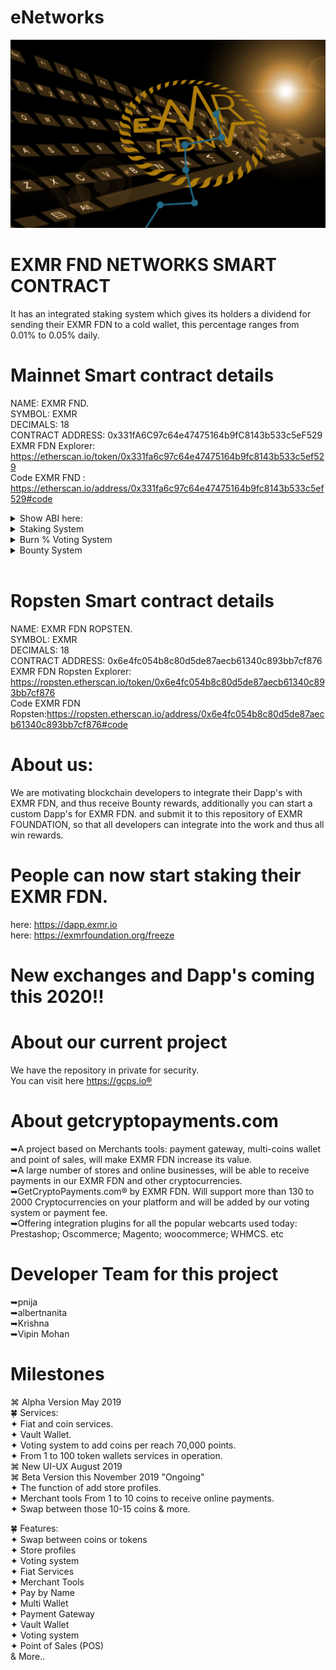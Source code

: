 # eNetworks
![Logo](https://github.com/eXMRcoin/EXMR-INFO/blob/master/eXMR-master/backclear.png?raw=true)
# EXMR FND NETWORKS SMART CONTRACT <br>
It has an integrated staking system which gives its holders a dividend for sending their EXMR FDN to a cold wallet, this percentage ranges from 0.01% to 0.05% daily.<br>
# Mainnet Smart contract details<br>
NAME: EXMR FND.<br>
SYMBOL: EXMR <br>
DECIMALS: 18 <br>
CONTRACT ADDRESS: 0x331fA6C97c64e47475164b9fC8143b533c5eF529 <br>
EXMR FDN Explorer: https://etherscan.io/token/0x331fa6c97c64e47475164b9fc8143b533c5ef529 <br>
Code EXMR FND : https://etherscan.io/address/0x331fa6c97c64e47475164b9fc8143b533c5ef529#code <br>

<details>
    <summary>
        Show ABI here:
    </summary>
    <p>
        [{"anonymous":false,"inputs":[{"indexed":true,"internalType":"address","name":"from","type":"address"},{"indexed":false,"internalType":"uint256","name":"value","type":"uint256"}],"name":"Burn","type":"event"},{"anonymous":false,"inputs":[{"indexed":false,"internalType":"address","name":"target","type":"address"},{"indexed":false,"internalType":"bool","name":"frozen","type":"bool"}],"name":"FrozenFunds","type":"event"},{"anonymous":false,"inputs":[{"indexed":true,"internalType":"address payable","name":"previousOwner","type":"address"},{"indexed":true,"internalType":"address payable","name":"newOwner","type":"address"}],"name":"OwnershipTransferredEv","type":"event"},{"anonymous":false,"inputs":[{"indexed":true,"internalType":"address","name":"from","type":"address"},{"indexed":true,"internalType":"address","name":"to","type":"address"},{"indexed":false,"internalType":"uint256","name":"value","type":"uint256"}],"name":"Transfer","type":"event"},{"anonymous":false,"inputs":[{"indexed":false,"internalType":"address","name":"token","type":"address"},{"indexed":false,"internalType":"uint256","name":"amount","type":"uint256"}],"name":"releaseMyExmrEv","type":"event"},{"anonymous":false,"inputs":[{"indexed":false,"internalType":"address","name":"token","type":"address"},{"indexed":false,"internalType":"uint256","name":"amount","type":"uint256"},{"indexed":false,"internalType":"uint256","name":"earning","type":"uint256"}],"name":"tokenBalanceFreezeEv","type":"event"},{"anonymous":false,"inputs":[{"indexed":false,"internalType":"address","name":"token","type":"address"},{"indexed":false,"internalType":"uint256","name":"amount","type":"uint256"},{"indexed":false,"internalType":"uint256","name":"earning","type":"uint256"}],"name":"tokenBalanceMeltEv","type":"event"},{"anonymous":false,"inputs":[{"indexed":false,"internalType":"address","name":"token","type":"address"},{"indexed":false,"internalType":"address","name":"user","type":"address"},{"indexed":false,"internalType":"uint256","name":"amount","type":"uint256"},{"indexed":false,"internalType":"uint256","name":"balance","type":"uint256"}],"name":"tokenDepositEv","type":"event"},{"anonymous":false,"inputs":[{"indexed":false,"internalType":"address","name":"token","type":"address"},{"indexed":false,"internalType":"address","name":"user","type":"address"},{"indexed":false,"internalType":"uint256","name":"amount","type":"uint256"},{"indexed":false,"internalType":"uint256","name":"balance","type":"uint256"}],"name":"tokenWithdrawEv","type":"event"},{"constant":false,"inputs":[{"internalType":"address[]","name":"recipients","type":"address[]"},{"internalType":"uint256[]","name":"tokenAmount","type":"uint256[]"}],"name":"Bounty","outputs":[{"internalType":"bool","name":"","type":"bool"}],"payable":false,"stateMutability":"nonpayable","type":"function"},{"constant":false,"inputs":[],"name":"acceptOwnership","outputs":[],"payable":false,"stateMutability":"nonpayable","type":"function"},{"constant":true,"inputs":[{"internalType":"address","name":"","type":"address"},{"internalType":"address","name":"","type":"address"}],"name":"allowance","outputs":[{"internalType":"uint256","name":"","type":"uint256"}],"payable":false,"stateMutability":"view","type":"function"},{"constant":false,"inputs":[{"internalType":"address","name":"_spender","type":"address"},{"internalType":"uint256","name":"_value","type":"uint256"}],"name":"approve","outputs":[{"internalType":"bool","name":"success","type":"bool"}],"payable":false,"stateMutability":"nonpayable","type":"function"},{"constant":true,"inputs":[{"internalType":"address","name":"","type":"address"}],"name":"balanceOf","outputs":[{"internalType":"uint256","name":"","type":"uint256"}],"payable":false,"stateMutability":"view","type":"function"},{"constant":false,"inputs":[{"internalType":"uint256","name":"_value","type":"uint256"}],"name":"burn","outputs":[{"internalType":"bool","name":"success","type":"bool"}],"payable":false,"stateMutability":"nonpayable","type":"function"},{"constant":false,"inputs":[{"internalType":"address","name":"_from","type":"address"},{"internalType":"uint256","name":"_value","type":"uint256"}],"name":"burnFrom","outputs":[{"internalType":"bool","name":"success","type":"bool"}],"payable":false,"stateMutability":"nonpayable","type":"function"},{"constant":true,"inputs":[],"name":"burningRate","outputs":[{"internalType":"uint256","name":"","type":"uint256"}],"payable":false,"stateMutability":"view","type":"function"},{"constant":false,"inputs":[],"name":"changeWhitelistingStatus","outputs":[],"payable":false,"stateMutability":"nonpayable","type":"function"},{"constant":false,"inputs":[],"name":"changesafeGuardStatus","outputs":[],"payable":false,"stateMutability":"nonpayable","type":"function"},{"constant":true,"inputs":[],"name":"decimals","outputs":[{"internalType":"uint8","name":"","type":"uint8"}],"payable":false,"stateMutability":"view","type":"function"},{"constant":false,"inputs":[{"internalType":"address","name":"target","type":"address"},{"internalType":"bool","name":"freeze","type":"bool"}],"name":"freezeAccount","outputs":[],"payable":false,"stateMutability":"nonpayable","type":"function"},{"constant":false,"inputs":[{"internalType":"address","name":"token","type":"address"}],"name":"freezingOnOffForTokenType","outputs":[{"internalType":"bool","name":"","type":"bool"}],"payable":false,"stateMutability":"nonpayable","type":"function"},{"constant":true,"inputs":[{"internalType":"address","name":"","type":"address"}],"name":"frozenAccount","outputs":[{"internalType":"bool","name":"","type":"bool"}],"payable":false,"stateMutability":"view","type":"function"},{"constant":false,"inputs":[],"name":"manualWithdrawEther","outputs":[],"payable":false,"stateMutability":"nonpayable","type":"function"},{"constant":false,"inputs":[{"internalType":"uint256","name":"_amount","type":"uint256"}],"name":"manualWithdrawToken","outputs":[],"payable":false,"stateMutability":"nonpayable","type":"function"},{"constant":true,"inputs":[],"name":"maximumSupply","outputs":[{"internalType":"uint256","name":"","type":"uint256"}],"payable":false,"stateMutability":"view","type":"function"},{"constant":true,"inputs":[],"name":"meltHoldSeconds","outputs":[{"internalType":"uint256","name":"","type":"uint256"}],"payable":false,"stateMutability":"view","type":"function"},{"constant":false,"inputs":[{"internalType":"address","name":"target","type":"address"},{"internalType":"uint256","name":"mintedAmount","type":"uint256"}],"name":"mintToken","outputs":[{"internalType":"bool","name":"success","type":"bool"}],"payable":false,"stateMutability":"nonpayable","type":"function"},{"constant":true,"inputs":[],"name":"name","outputs":[{"internalType":"bytes23","name":"","type":"bytes23"}],"payable":false,"stateMutability":"view","type":"function"},{"constant":true,"inputs":[],"name":"newOwner","outputs":[{"internalType":"address payable","name":"","type":"address"}],"payable":false,"stateMutability":"view","type":"function"},{"constant":false,"inputs":[{"internalType":"address","name":"token","type":"address"},{"internalType":"bytes23","name":"_tokenName","type":"bytes23"},{"internalType":"bytes8","name":"_tokenSymbol","type":"bytes8"},{"internalType":"uint256","name":"_decimalCount","type":"uint256"},{"internalType":"uint256","name":"_minFreezingValue","type":"uint256"},{"internalType":"uint256","name":"_rateFactor","type":"uint256"},{"internalType":"uint256","name":"_perDayFreezeRate","type":"uint256"}],"name":"newTokenTypeData","outputs":[{"internalType":"bool","name":"","type":"bool"}],"payable":false,"stateMutability":"nonpayable","type":"function"},{"constant":true,"inputs":[],"name":"owner","outputs":[{"internalType":"address payable","name":"","type":"address"}],"payable":false,"stateMutability":"view","type":"function"},{"constant":false,"inputs":[{"internalType":"address","name":"token","type":"address"}],"name":"releaseMyExmr","outputs":[{"internalType":"bool","name":"","type":"bool"}],"payable":false,"stateMutability":"nonpayable","type":"function"},{"constant":true,"inputs":[],"name":"safeGuard","outputs":[{"internalType":"bool","name":"","type":"bool"}],"payable":false,"stateMutability":"view","type":"function"},{"constant":false,"inputs":[{"internalType":"uint256","name":"_burningRate","type":"uint256"}],"name":"setBurningRate","outputs":[{"internalType":"bool","name":"success","type":"bool"}],"payable":false,"stateMutability":"nonpayable","type":"function"},{"constant":false,"inputs":[{"internalType":"address","name":"token","type":"address"},{"internalType":"uint256","name":"_minFreezingValue","type":"uint256"}],"name":"setMinFreezingValue","outputs":[{"internalType":"bool","name":"","type":"bool"}],"payable":false,"stateMutability":"nonpayable","type":"function"},{"constant":false,"inputs":[{"internalType":"address","name":"token","type":"address"},{"internalType":"uint256","name":"_perDayFreezeRate","type":"uint256"}],"name":"setPerDayFreezeRate","outputs":[{"internalType":"bool","name":"","type":"bool"}],"payable":false,"stateMutability":"nonpayable","type":"function"},{"constant":false,"inputs":[{"internalType":"address","name":"token","type":"address"},{"internalType":"uint256","name":"_rateFactor","type":"uint256"}],"name":"setRateFactor","outputs":[{"internalType":"bool","name":"","type":"bool"}],"payable":false,"stateMutability":"nonpayable","type":"function"},{"constant":false,"inputs":[{"internalType":"uint256","name":"valueInSeconds","type":"uint256"}],"name":"setWithdrawWaitingPeriod","outputs":[{"internalType":"bool","name":"","type":"bool"}],"payable":false,"stateMutability":"nonpayable","type":"function"},{"constant":true,"inputs":[],"name":"symbol","outputs":[{"internalType":"bytes8","name":"","type":"bytes8"}],"payable":false,"stateMutability":"view","type":"function"},{"constant":false,"inputs":[{"internalType":"address","name":"token","type":"address"},{"internalType":"uint256","name":"amount","type":"uint256"}],"name":"tokenBalanceFreeze","outputs":[{"internalType":"bool","name":"","type":"bool"}],"payable":false,"stateMutability":"nonpayable","type":"function"},{"constant":false,"inputs":[{"internalType":"address","name":"token","type":"address"},{"internalType":"uint256","name":"amount","type":"uint256"}],"name":"tokenBalanceMelt","outputs":[{"internalType":"bool","name":"","type":"bool"}],"payable":false,"stateMutability":"nonpayable","type":"function"},{"constant":false,"inputs":[{"internalType":"address","name":"token","type":"address"},{"internalType":"uint256","name":"amount","type":"uint256"}],"name":"tokenDeposit","outputs":[],"payable":false,"stateMutability":"nonpayable","type":"function"},{"constant":true,"inputs":[{"internalType":"address","name":"","type":"address"}],"name":"tokenTypeDatas","outputs":[{"internalType":"bytes23","name":"tokenName","type":"bytes23"},{"internalType":"bytes8","name":"tokenSymbol","type":"bytes8"},{"internalType":"uint256","name":"decimalCount","type":"uint256"},{"internalType":"uint256","name":"minFreezingValue","type":"uint256"},{"internalType":"uint256","name":"rateFactor","type":"uint256"},{"internalType":"uint256","name":"perDayFreezeRate","type":"uint256"},{"internalType":"bool","name":"freezingAllowed","type":"bool"}],"payable":false,"stateMutability":"view","type":"function"},{"constant":false,"inputs":[{"internalType":"address","name":"token","type":"address"},{"internalType":"uint256","name":"amount","type":"uint256"}],"name":"tokenWithdraw","outputs":[],"payable":false,"stateMutability":"nonpayable","type":"function"},{"constant":true,"inputs":[{"internalType":"address","name":"","type":"address"},{"internalType":"address","name":"","type":"address"}],"name":"tokens","outputs":[{"internalType":"uint256","name":"totalValue","type":"uint256"},{"internalType":"uint256","name":"freezeValue","type":"uint256"},{"internalType":"uint256","name":"freezeDate","type":"uint256"},{"internalType":"uint256","name":"meltValue","type":"uint256"}],"payable":false,"stateMutability":"view","type":"function"},{"constant":true,"inputs":[],"name":"totalMintAfterInitial","outputs":[{"internalType":"uint256","name":"","type":"uint256"}],"payable":false,"stateMutability":"view","type":"function"},{"constant":true,"inputs":[],"name":"totalSupply","outputs":[{"internalType":"uint256","name":"","type":"uint256"}],"payable":false,"stateMutability":"view","type":"function"},{"constant":false,"inputs":[{"internalType":"address","name":"_to","type":"address"},{"internalType":"uint256","name":"_value","type":"uint256"}],"name":"transfer","outputs":[{"internalType":"bool","name":"success","type":"bool"}],"payable":false,"stateMutability":"nonpayable","type":"function"},{"constant":false,"inputs":[{"internalType":"address","name":"_from","type":"address"},{"internalType":"address","name":"_to","type":"address"},{"internalType":"uint256","name":"_value","type":"uint256"}],"name":"transferFrom","outputs":[{"internalType":"bool","name":"success","type":"bool"}],"payable":false,"stateMutability":"nonpayable","type":"function"},{"constant":false,"inputs":[{"internalType":"address payable","name":"_newOwner","type":"address"}],"name":"transferOwnership","outputs":[],"payable":false,"stateMutability":"nonpayable","type":"function"},{"constant":true,"inputs":[{"internalType":"address","name":"token","type":"address"}],"name":"viewMyReward","outputs":[{"internalType":"uint256","name":"freezedValue","type":"uint256"},{"internalType":"uint256","name":"rewardValue","type":"uint256"}],"payable":false,"stateMutability":"view","type":"function"},{"constant":false,"inputs":[{"internalType":"address","name":"userAddress","type":"address"}],"name":"whitelistUser","outputs":[],"payable":false,"stateMutability":"nonpayable","type":"function"},{"constant":true,"inputs":[{"internalType":"address","name":"","type":"address"}],"name":"whitelisted","outputs":[{"internalType":"bool","name":"","type":"bool"}],"payable":false,"stateMutability":"view","type":"function"},{"constant":true,"inputs":[],"name":"whitelistingStatus","outputs":[{"internalType":"bool","name":"","type":"bool"}],"payable":false,"stateMutability":"view","type":"function"}]

    </p>
</details>

<details>
    <summary>
      Staking System
    </summary>
    <p>
        We will be to holders who can add their own tokens inside in our Freeze to staking  (extend IERC20.sol)
    </p>
</details>
<details>
    <summary>
      Burn % Voting System
    </summary>
    <p>
        Now our community can vote to increase the percentage to burn our token for each transfer (into our EXMR_FDN.sol)
    </p>
</details>
<details>
    <summary>
      Bounty System
    </summary>
    <p>
        Now the developer community can earn EXMR FDN. by our Bounty program (into our EXMR_FDN.sol)
    </p>
</details><br>

# Ropsten Smart contract details<br>
NAME: EXMR FDN ROPSTEN.<br>
SYMBOL: EXMR <br>
DECIMALS: 18 <br>
CONTRACT ADDRESS: 0x6e4fc054b8c80d5de87aecb61340c893bb7cf876 <br>
EXMR FDN Ropsten Explorer: https://ropsten.etherscan.io/token/0x6e4fc054b8c80d5de87aecb61340c893bb7cf876 <br>
Code EXMR FDN Ropsten:https://ropsten.etherscan.io/address/0x6e4fc054b8c80d5de87aecb61340c893bb7cf876#code <br>

# About us: <br>
We are motivating blockchain developers to integrate their Dapp's with EXMR FDN, and thus receive Bounty rewards, additionally you can start a custom Dapp's for EXMR FDN. and submit it to this repository of EXMR FOUNDATION, so that all developers can integrate into the work and thus all win rewards. <br>

# People can now start staking their EXMR FDN. <br> 
here: https://dapp.exmr.io <br>
here: https://exmrfoundation.org/freeze <br>

# New exchanges and Dapp's coming this 2020!!<br>

# About our current project <br>
We have the repository in private for security. <br>
You can visit here https://gcps.io® <br>

# About getcryptopayments.com
➥A project based on Merchants tools: payment gateway, multi-coins wallet and point of sales, will make EXMR FDN increase its value.<br> 
➥A large number of stores and online businesses, will be able to receive payments in our EXMR FDN and other cryptocurrencies.<br>
➥GetCryptoPayments.com® by EXMR FDN. Will support more than 130 to 2000 Cryptocurrencies on your platform and will be added by our voting system or payment fee.<br>
➥Offering integration plugins for all the popular webcarts used today: Prestashop; Oscommerce; Magento; woocommerce; WHMCS. etc

# Developer Team for this project<br>
➥pnija<br>
➥albertnanita<br>
➥Krishna<br>
➥Vipin Mohan<br>

# Milestones<br>
⌘ Alpha Version May 2019 <br>
 🍀 Services: <br>
✦ Fiat and coin services.<br> 
✦ Vault Wallet.<br> 
✦ Voting system to add coins per reach 70,000 points.<br> 
✦ From 1 to 100 token wallets services in operation.<br> 
⌘ New UI-UX August 2019 <br>
⌘ Beta Version this November 2019 "Ongoing"<br>
✦ The function of add store profiles. <br>
✦ Merchant tools From 1 to 10 coins to receive online payments.<br>
✦ Swap between those 10-15 coins & more.<br>

🍀 Features: <br>
✦ Swap between coins or tokens<br>
✦ Store profiles<br>
✦ Voting system<br>
✦ Fiat Services<br>
✦ Merchant Tools<br>
✦ Pay by Name<br>
✦ Multi Wallet<br>
✦ Payment Gateway<br>
✦ Vault Wallet<br> 
✦ Voting system<br>
✦ Point of Sales (POS)<br>
& More..
